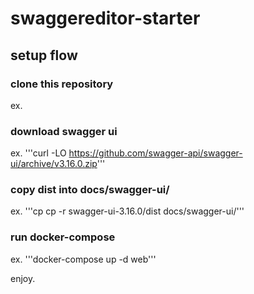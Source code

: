 # swaggereditor-starter

## setup flow
### clone this repository
ex. 

### download swagger ui
ex. '''curl -LO https://github.com/swagger-api/swagger-ui/archive/v3.16.0.zip'''

### copy dist into docs/swagger-ui/
ex. '''cp cp -r swagger-ui-3.16.0/dist docs/swagger-ui/'''

### run docker-compose
ex. '''docker-compose up -d web'''

enjoy.

